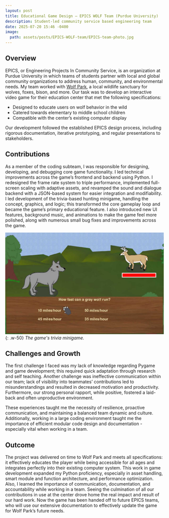 ```yaml
---
layout: post
title: Educational Game Design – EPICS WOLF Team (Purdue University)
description: Student-led community service based engineering team
date: 2025-07-20 15:46 -0400
image:
  path: assets/posts/EPICS-WOLF-team/EPICS-team-photo.jpg
---
```


## Overview

EPICS, or Engineering Projects In Community Service, is an organization at Purdue University in which teams of students partner with local and global community organizations to address human, community, and environmental needs. My team worked with [Wolf Park](https://visitwolfpark.org/), a local wildlife sanctuary for wolves, foxes, bison, and more.
Our task was to develop an interactive video game for their education center that met the following specifications:

- Designed to educate users on wolf behavior in the wild
- Catered towards elementary to middle school children
- Compatible with the center’s existing computer display

Our development followed the established EPICS design process, including rigorous documentation, iterative prototyping, and regular presentations to stakeholders.

## Contributions

As a member of the coding subteam, I was responsible for designing, developing, and debugging core game functionality. I led technical improvements across the game’s frontend and backend using Python. I redesigned the frame rate system to triple performance, implemented full-screen scaling with adaptive assets, and revamped the sound and dialogue backend with a JSON-based system for easier integration and modifiability. I led development of the trivia-based hunting minigame, handling the concept, graphics, and logic; this transformed the core gameplay loop and became the game’s primary educational feature. I also introduced new UI features, background music, and animations to make the game feel more polished, along with numerous small bug fixes and improvements across the game.

![Desktop View](assets/posts/EPICS-WOLF-team/wolf-game-trivia.jpg){: .w-50}
_The game's trivia minigame._


## Challenges and Growth

The first challenge I faced was my lack of knowledge regarding Pygame and game development; this required quick adaptation through research and self teaching. Another challenge was ineffective communication within our team; lack of visibility into teammates’ contributions led to misunderstandings and resulted in decreased motivation and productivity. Furthermore, our strong personal rapport, while positive, fostered a laid-back and often unproductive environment. 

These experiences taught me the necessity of resilience, proactive communication, and maintaining a balanced team dynamic and culture. Additionally, working in a large coding environment taught me the importance of efficient modular code design and documentation - especially vital when working in a team.

## Outcome

The project was delivered on time to Wolf Park and meets all specifications: it effectively educates the player while being accessible for all ages and integrates perfectly into their existing computer system. This work in game development expanded my Python proficiency, especially in asset handling, smart module and function architecture, and performance optimization. Also, I learned the importance of communication, documentation, and accountability while working in a team. Seeing the culmination of all our contributions in use at the center drove home the real impact and result of our hard work. Now the game has been handed off to future EPICS teams, who will use our extensive documentation to effectively update the game for Wolf Park’s future needs.

